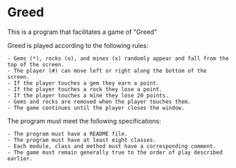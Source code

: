 # Greed
This is a program that facilitates a game of "Greed"

Greed is played according to the following rules:

    - Gems (*), rocks (o), and mines (x) randomly appear and fall from the top of the screen.
    - The player (#) can move left or right along the bottom of the screen.
    - If the player touches a gem they earn a point.
    - If the player touches a rock they lose a point.
    - If the player touches a mine they lose 20 points.
    - Gems and rocks are removed when the player touches them.
    - The game continues until the player closes the window.

The program must meet the following specifications:

    - The program must have a README file.
    - The program must have at least eight classes.
    - Each module, class and method must have a corresponding comment.
    - The game must remain generally true to the order of play described earlier.
